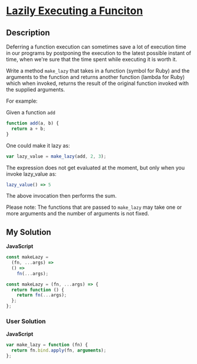 # [Lazily Executing a Funciton](https://www.codewars.com/kata/5458d4d2cbae2a9438000389)

## Description

Deferring a function execution can sometimes save a lot of execution time in our programs by postponing the execution to the latest possible instant of time, when we're sure that the time spent while executing it is worth it.

Write a method `make_lazy` that takes in a function (symbol for Ruby) and the arguments to the function and returns another function (lambda for Ruby) which when invoked, returns the result of the original function invoked with the supplied arguments.

For example:

Given a function `add`

```js
function add(a, b) {
  return a + b;
}
```

One could make it lazy as:

```js
var lazy_value = make_lazy(add, 2, 3);
```

The expression does not get evaluated at the moment, but only when you invoke lazy_value as:

```js
lazy_value() => 5
```

The above invocation then performs the sum.

Please note: The functions that are passed to `make_lazy` may take one or more arguments and the number of arguments is not fixed.

## My Solution

**JavaScript**

```js
const makeLazy =
  (fn, ...args) =>
  () =>
    fn(...args);
```

```js
const makeLazy = (fn, ...args) => {
  return function () {
    return fn(...args);
  };
};
```

### User Solution

**JavaScript**

```js
var make_lazy = function (fn) {
  return fn.bind.apply(fn, arguments);
};
```
